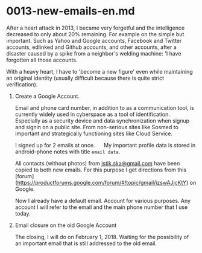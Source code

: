 # 0013-new-emails-en.md

After a heart attack in 2013, I became very forgetful and the intelligence decreased to only about 20% remaining. For example on the simple but important. Such as Yahoo and Google accounts, Facebook and Twitter accounts, edlinked and Github accounts, and other accounts, after a disaster caused by a spike from a neighbor's welding machine: 'I have forgotten all those accounts.

With a heavy heart, I have to 'become a new figure' even while maintaining an original identity (usually difficult because there is quite strict verification).

1.  Create a Google Account.

    Email and phone card number, in addition to as a communication tool, is currently widely used in cyberspace as a tool of identification. Especially as a security device and data synchronization when signup and signin on a public site. From non-serious sites like Sosmed to important and strategically functioning sites like Cloud Service.

    I signed up for 2 emails at once.
    
    My important profile data is stored in android-phone notes with title `email data`.

    All contacts (without photos) from jstik.ska@gmail.com have been copied to both new emails. For this purpose I get directions from this [forum] (https://productforums.google.com/forum/#!topic/gmail/izswAJjcKtY) on Google.

    Now I already have a default email. Account for various purposes. Any account I will refer to the email and the main phone number that I use today.

2.  Email closure on the old Google Account

    The closing, I will do on February 1, 2018. Waiting for the possibility of an important email that is still addressed to the old email.